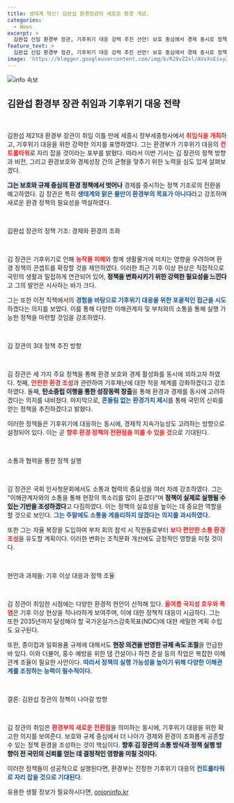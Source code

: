 ```yaml
---
title: 생태계 혁신! 김완섭 환경장관의 새로운 환경 개념.
categories:
  - News
excerpt: >
  김완섭 신임 환경부 장관, 기후위기 대응 강력 추진 선언! 보호 중심에서 경제 중시로 정책 전환 예고. 취임 첫날, 대전 수해 현장 방문으로 소통 의지 다졌습니다. 과연, 환경부의 변화가 가능할까요?
feature_text: >
  김완섭 신임 환경부 장관, 기후위기 대응 강력 추진 선언! 보호 중심에서 경제 중시로 정책 전환 예고. 취임 첫날, 대전 수해 현장 방문으로 소통 의지 다졌습니다. 과연, 환경부의 변화가 가능할까요?
image: 'https://blogger.googleusercontent.com/img/b/R29vZ2xl/AVvXsEixyZcFfHzMRdzZMjFBmAUKJYCLCGyLL1o632UiGVXcaFdKo_bkvkuCioo0uUKlGfBVcT3P84aROyZIXSBEx3Aw5nCQ3pTgDom1WDC4m8eifvWiAmWEEVb4x6G_l8C0QH225ldMjyaFvpxGEBGNO37VmDTDMHGhJPq73UglMfDca1-0aw/s1600/blogspot.png'
---
```


<p><img src="https://blogger.googleusercontent.com/img/b/R29vZ2xl/AVvXsEixyZcFfHzMRdzZMjFBmAUKJYCLCGyLL1o632UiGVXcaFdKo_bkvkuCioo0uUKlGfBVcT3P84aROyZIXSBEx3Aw5nCQ3pTgDom1WDC4m8eifvWiAmWEEVb4x6G_l8C0QH225ldMjyaFvpxGEBGNO37VmDTDMHGhJPq73UglMfDca1-0aw/s1600/blogspot.png" alt="info 속보" /></p>

<h2 data-ke-size="size26">김완섭 환경부 장관 취임과 기후위기 대응 전략</h2>

<p data-ke-size="size16">&nbsp;</p>

<p>김완섭 제21대 환경부 장관이 취임 이틀 만에 세종시 정부세종청사에서 <b><span style="color: #ee2323;">취임식을 개최</span></b>하고, 기후위기 대응을 위한 강력한 의지를 표명하였다. 그는 환경부가 기후위기 대응의 <b><span style="color: #ee2323;">컨트롤타워</span></b>로 자리 잡을 것이라는 포부를 밝혔다. 따라서 이번 기사는 김 장관의 정책 방향과 비전, 그리고 환경보호와 경제성장 간의 균형을 맞추기 위한 노력을 심도 있게 살펴보겠다. </p>

<p><b><span style="background-color: #21538527;">그는 보호와 규제 중심의 환경 정책에서 벗어나</span></b> 경제를 중시하는 정책 기조로의 전환을 예고하였다. 김 장관은 특히 <b><span style="color: #1a5490;">생태계와 맑은 물만이 환경부의 목표가 아니다</span></b>라고 강조하며 새로운 환경 정책의 필요성을 역설하였다.</p>

<p data-ke-size="size16">&nbsp;</p>

<p>김완섭 장관의 정책 기조: 경제와 환경의 조화</p>

<p data-ke-size="size16">&nbsp;</p>

<p>김 장관은 기후위기로 인해 <b><span style="color: #ee2323;">농작물 피해</span></b>와 함께 생활물가에 미치는 영향을 우려하며 환경 정책의 콘셉트를 확장할 것을 제안하였다. 이러한 최근 기후 이상 현상은 직접적으로 국민의 생활과 밀접하게 연관되어 있어, <b><span style="background-color: #21538527;">정책을 변화시키기 위한 강력한 필요성을 느낀다</span></b>고 그의 발언은 시사하는 바가 크다. </p>

<p>그는 또한 이전 직책에서의 <b><span style="color: #1a5490;">경험을 바탕으로 기후위기 대응을 위한 포괄적인 접근을 시도</span></b>하겠다는 의지를 보였다. 이를 통해 다양한 이해관계자 및 부처와의 소통을 통해 실행 가능한 정책을 마련할 것임을 강조하였다.</p>

<p data-ke-size="size16">&nbsp;</p>

<p>김 장관의 3대 정책 추진 방향</p>

<p data-ke-size="size16">&nbsp;</p>

<p>김 장관은 세 가지 주요 정책을 통해 환경 보호와 경제 활성화를 동시에 꾀하고자 하였다. 첫째, <b><span style="color: #ee2323;">안전한 환경 조성</span></b>과 관련하여 기후재난에 대한 적응 체계를 강화하겠다고 강조하였다. 둘째, <b><span style="background-color: #21538527;">탄소중립 이행을 통한 성장동력 창출</span></b>을 통해 환경과 경제를 동시에 고려하겠다는 의지를 내비쳤다. 마지막으로, <b><span style="color: #1a5490;">흔들림 없는 환경가치 제시</span></b>를 통해 국민의 신뢰를 얻는 정책을 추진하겠다고 밝혔다.</p>

<p>이러한 정책들은 기후위기에 대응하는 동시에, 경제적 지속가능성도 고려하는 방향으로 설정되어 있다. 이는 곧 <b><span style="color: #ee2323;">향후 환경 정책의 전환점을 이룰 수 있을 것</span></b>으로 기대된다.</p>

<p data-ke-size="size16">&nbsp;</p>

<p>소통과 협력을 통한 정책 실행</p>

<p data-ke-size="size16">&nbsp;</p>

<p>김 장관은 국회 인사청문회에서도 소통과 협력의 중요성을 여러 차례 강조하였다. 그는 "이해관계자와의 소통을 통해 현장의 목소리를 많이 듣겠다"며 <b><span style="background-color: #21538527;">정책이 실제로 실행될 수 있는 기반을 조성하겠다</span></b>고 다짐하였다. 이는 정책의 실효성을 높이는 데 중요한 역할을 할 것으로 보인다. <b><span style="color: #1a5490;">그는 주말에도 소통을 게을리하지 않겠다는 의지를 과시하였다.</span></b></p>

<p>또한 그는 자율 복장을 도입하여 부처 회의 참석 시 직원들로부터 <b><span style="color: #ee2323;">보다 편안한 소통 환경 조성</span></b>을 유도할 계획이다. 이러한 변화는 조직문화 개선에도 긍정적인 영향을 미칠 것이다.</p>

<p data-ke-size="size16">&nbsp;</p>

<p>현안과 과제들: 기후 이상 대응과 정책 조율</p>

<p data-ke-size="size16">&nbsp;</p>

<p>김 장관이 취임한 시점에는 다양한 환경적 현안이 산적해 있다. <b><span style="color: #ee2323;">올여름 국지성 호우와 폭염</span></b>은 기후 이상 현상을 적나라하게 보여주며, 이에 대한 정책적 대응이 시급하다. 그는 또한 2035년까지 달성해야 할 국가온실가스감축목표(NDC)에 대한 세밀한 계획 수립도 요구된다.</p>

<p>또한, 종이컵과 일회용품 규제에 대해서도 <b><span style="background-color: #21538527;">현장 의견을 반영한 규제 속도 조절</span></b>을 언급한 바 있다. 이와 더불어, 홍수 예방을 위한 댐 건설이나 하천 준설 등의 작업은 복잡한 이해관계 조율이 필요한 사안이다. <b><span style="color: #1a5490;">따라서 정책의 실행 가능성을 높이기 위해 다양한 이해관계를 조정하는 능력이 필수적이다.</span></b></p>

<p data-ke-size="size16">&nbsp;</p>

<p>결론: 김완섭 장관의 정책이 나아갈 방향</p>

<p data-ke-size="size16">&nbsp;</p>

<p>김 장관의 취임은 <b><span style="color: #ee2323;">환경부의 새로운 전환점</span></b>을 의미하는 동시에, 기후위기 대응을 위한 확고한 의지를 보여준다. 보호와 규제 중심에서 더 나아가 경제와 환경이 조화롭게 공존할 수 있는 정책 환경을 조성하는 것이 핵심이다. <b><span style="background-color: #21538527;">향후 김 장관의 소통 방식과 정책 실행 방향이 전 국민의 신뢰를 얻는 데 결정적인 영향을 미칠 것이다.</span></b> </p>

<p>이러한 정책들이 성공적으로 실행된다면, 환경부는 진정한 기후위기 대응의 <b><span style="color: #1a5490;">컨트롤타워로 자리 잡을 것으로 기대된다.</span></b></p>
유용한 생활 정보가 필요하시다면, <a href="https://onioninfo.kr" rel="dofollow">onioninfo.kr</a>


